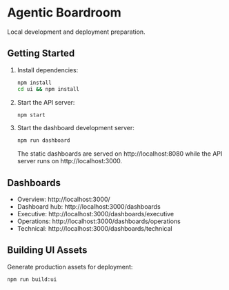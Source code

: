 # Agentic Boardroom

Local development and deployment preparation.

## Getting Started

1. Install dependencies:
   ```bash
   npm install
   cd ui && npm install
   ```
2. Start the API server:
   ```bash
   npm start
   ```
3. Start the dashboard development server:
   ```bash
   npm run dashboard
   ```
   The static dashboards are served on http://localhost:8080 while the API server runs on http://localhost:3000.

## Dashboards

- Overview: http://localhost:3000/
- Dashboard hub: http://localhost:3000/dashboards
- Executive: http://localhost:3000/dashboards/executive
- Operations: http://localhost:3000/dashboards/operations
- Technical: http://localhost:3000/dashboards/technical

## Building UI Assets

Generate production assets for deployment:
```bash
npm run build:ui
```
